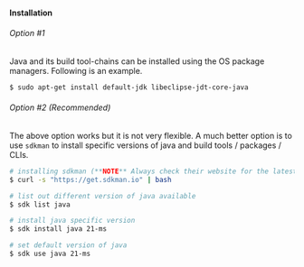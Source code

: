 
#### Installation

###### Option #1
Java and its build tool-chains can be installed using the OS package managers. Following is an example.

```bash
$ sudo apt-get install default-jdk libeclipse-jdt-core-java
```

###### Option #2 (Recommended) 
The above option works but it is not very flexible. A much better option is to use `sdkman` to install specific versions of java and build tools / packages / CLIs.

```bash
# installing sdkman (**NOTE** Always check their website for the latest command)
$ curl -s "https://get.sdkman.io" | bash

# list out different version of java available
$ sdk list java

# install java specific version
$ sdk install java 21-ms

# set default version of java
$ sdk use java 21-ms
```
